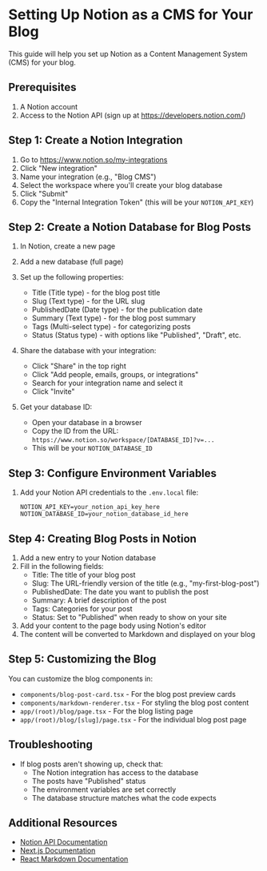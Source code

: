 # Setting Up Notion as a CMS for Your Blog

This guide will help you set up Notion as a Content Management System (CMS) for your blog.

## Prerequisites

1. A Notion account
2. Access to the Notion API (sign up at https://developers.notion.com/)

## Step 1: Create a Notion Integration

1. Go to https://www.notion.so/my-integrations
2. Click "New integration"
3. Name your integration (e.g., "Blog CMS")
4. Select the workspace where you'll create your blog database
5. Click "Submit"
6. Copy the "Internal Integration Token" (this will be your `NOTION_API_KEY`)

## Step 2: Create a Notion Database for Blog Posts

1. In Notion, create a new page
2. Add a new database (full page)
3. Set up the following properties:
    - Title (Title type) - for the blog post title
    - Slug (Text type) - for the URL slug
    - PublishedDate (Date type) - for the publication date
    - Summary (Text type) - for the blog post summary
    - Tags (Multi-select type) - for categorizing posts
    - Status (Status type) - with options like "Published", "Draft", etc.
4. Share the database with your integration:

    - Click "Share" in the top right
    - Click "Add people, emails, groups, or integrations"
    - Search for your integration name and select it
    - Click "Invite"

5. Get your database ID:
    - Open your database in a browser
    - Copy the ID from the URL: `https://www.notion.so/workspace/[DATABASE_ID]?v=...`
    - This will be your `NOTION_DATABASE_ID`

## Step 3: Configure Environment Variables

1. Add your Notion API credentials to the `.env.local` file:
    ```
    NOTION_API_KEY=your_notion_api_key_here
    NOTION_DATABASE_ID=your_notion_database_id_here
    ```

## Step 4: Creating Blog Posts in Notion

1. Add a new entry to your Notion database
2. Fill in the following fields:
    - Title: The title of your blog post
    - Slug: The URL-friendly version of the title (e.g., "my-first-blog-post")
    - PublishedDate: The date you want to publish the post
    - Summary: A brief description of the post
    - Tags: Categories for your post
    - Status: Set to "Published" when ready to show on your site
3. Add your content to the page body using Notion's editor
4. The content will be converted to Markdown and displayed on your blog

## Step 5: Customizing the Blog

You can customize the blog components in:

- `components/blog-post-card.tsx` - For the blog post preview cards
- `components/markdown-renderer.tsx` - For styling the blog post content
- `app/(root)/blog/page.tsx` - For the blog listing page
- `app/(root)/blog/[slug]/page.tsx` - For the individual blog post page

## Troubleshooting

- If blog posts aren't showing up, check that:
    - The Notion integration has access to the database
    - The posts have "Published" status
    - The environment variables are set correctly
    - The database structure matches what the code expects

## Additional Resources

- [Notion API Documentation](https://developers.notion.com/reference/intro)
- [Next.js Documentation](https://nextjs.org/docs)
- [React Markdown Documentation](https://github.com/remarkjs/react-markdown)
